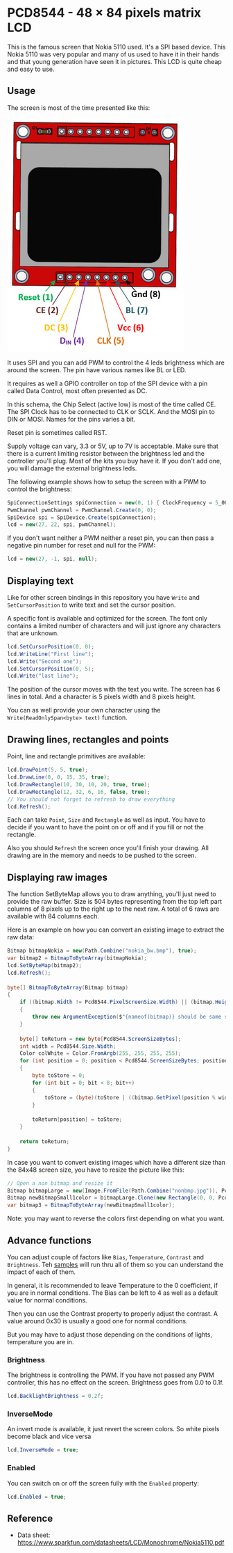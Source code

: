 # PCD8544 - 48 × 84 pixels matrix LCD

This is the famous screen that Nokia 5110 used. It's a SPI based device. This Nokia 5110 was very popular and many of us used to have it in their hands and that young generation have seen it in pictures. This LCD is quite cheap and easy to use.

## Usage

The screen is most of the time presented like this:

![Nokia 5110 screen](./samples/Nokia-5110-LCD-Pinout.png)

It uses SPI and you can add PWM to control the 4 leds brightness which are around the screen. The pin have various names like  BL or LED.

It requires as well a GPIO controller on top of the SPI device with a pin called Data Control, most often presented as DC.

In this schema, the Chip Select (active low) is most of the time called CE. The SPI Clock has to be connected to CLK or SCLK. And the MOSI pin to DIN or MOSI. Names for the pins varies a bit.

Reset pin is sometimes called RST.

Supply voltage can vary, 3.3 or 5V, up to 7V is acceptable. Make sure that there is a current limiting resistor between the brightness led and the controller you'll plug. Most of the kits you buy have it. If you don't add one, you will damage the external brightness leds.

The following example shows how to setup the screen with a PWM to control the brightness:

```csharp
SpiConnectionSettings spiConnection = new(0, 1) { ClockFrequency = 5_000_000, Mode = SpiMode.Mode0, DataFlow = DataFlow.MsbFirst, ChipSelectLineActiveState = PinValue.Low };
PwmChannel pwmChannel = PwmChannel.Create(0, 0);
SpiDevice spi = SpiDevice.Create(spiConnection);
lcd = new(27, 22, spi, pwmChannel);
```

If you don't want neither a PWM neither a reset pin, you can then pass a negative pin number for reset and null for the PWM:

```csharp
lcd = new(27, -1, spi, null);
```

## Displaying text

Like for other screen bindings in this repository you have `Write` and `SetCursorPosition` to write text and set the cursor position.

A specific font is available and optimized for the screen. The font only contains a limited number of characters and will just ignore any characters that are unknown.

```csharp
lcd.SetCursorPosition(0, 0);
lcd.WriteLine("First line");
lcd.Write("Second one");
lcd.SetCursorPosition(0, 5);
lcd.Write("last line");
```

The position of the cursor moves with the text you write. The screen has 6 lines in total. And a character is 5 pixels width and 8 pixels height.

You can as well provide your own character using the `Write(ReadOnlySpan<byte> text)` function.

## Drawing lines, rectangles and points

Point, line and rectangle primitives are available:

```csharp
lcd.DrawPoint(5, 5, true);
lcd.DrawLine(0, 0, 15, 35, true);
lcd.DrawRectangle(10, 30, 10, 20, true, true);
lcd.DrawRectangle(12, 32, 6, 16, false, true);
// You should not forget to refresh to draw everything
lcd.Refresh();
```

Each can take `Point`, `Size` and `Rectangle` as well as input. You have to decide if you want to have the point on or off and if you fill or not the rectangle.

Also you should `Refresh` the screen once you'll finish your drawing. All drawing are in the memory and needs to be pushed to the screen.

## Displaying raw images

The function SetByteMap allows you to draw anything, you'll just need to provide the raw buffer. Size is 504 bytes representing from the top left part columns of 8 pixels up to the right up to the next raw. A total of 6 raws are available with 84 columns each.

Here is an example on how you can convert an existing image to extract the raw data:

```csharp
Bitmap bitmapNokia = new(Path.Combine("nokia_bw.bmp"), true);
var bitmap2 = BitmapToByteArray(bitmapNokia);
lcd.SetByteMap(bitmap2);
lcd.Refresh();

byte[] BitmapToByteArray(Bitmap bitmap)
{
    if ((bitmap.Width != Pcd8544.PixelScreenSize.Width) || (bitmap.Height != Pcd8544.PixelScreenSize.Height))
    {
        throw new ArgumentException($"{nameof(bitmap)} should be same size as the screen {Pcd8544.PixelScreenSize.Width}x{Pcd8544.PixelScreenSize.Height}");
    }

    byte[] toReturn = new byte[Pcd8544.ScreenSizeBytes];
    int width = Pcd8544.Size.Width;
    Color colWhite = Color.FromArgb(255, 255, 255, 255);
    for (int position = 0; position < Pcd8544.ScreenSizeBytes; position++)
    {
        byte toStore = 0;
        for (int bit = 0; bit < 8; bit++)
        {
            toStore = (byte)(toStore | ((bitmap.GetPixel(position % width, position / width * 8 + bit) == colWhite ? 0 : 1) << bit));
        }

        toReturn[position] = toStore;
    }

    return toReturn;
}
```

In case you want to convert existing images which have a different size than the 84x48 screen size, you have to resize the picture like this:

```csharp
// Open a non bitmap and resize it
Bitmap bitmapLarge = new(Image.FromFile(Path.Combine("nonbmp.jpg")), Pcd8544.PixelScreenSize);
Bitmap newBitmapSmall1color = bitmapLarge.Clone(new Rectangle(0, 0, Pcd8544.PixelScreenSize.Width, Pcd8544.PixelScreenSize.Height), System.Drawing.Imaging.PixelFormat.Format1bppIndexed);
var bitmap3 = BitmapToByteArray(newBitmapSmall1color);
```

Note: you may want to reverse the colors first depending on what you want.

## Advance functions

You can adjust couple of factors like `Bias`,  `Temperature`, `Contrast` and `Brightness`. Teh [samples](./samples/Program.cs) will run thru all of them so you can understand the impact of each of them.

In general, it is recommended to leave Temperature to the 0 coefficient, if you are in normal conditions. The Bias can be left to 4 as well as a default value for normal conditions.

Then you can use the Contrast property to properly adjust the contrast. A value around 0x30 is usually a good one for normal conditions.

But you may have to adjust those depending on the conditions of lights, temperature you are in.

### Brightness

The brightness is controlling the PWM. If you have not passed any PWM controller, this has no effect on the screen.
Brightness goes from 0.0 to 0.1f.

```csharp
lcd.BacklightBrightness = 0.2f;
```

### InverseMode

An invert mode is available, it just revert the screen colors. So white pixels become black and vice versa

```csharp
lcd.InverseMode = true;
```

### Enabled

You can switch on or off the screen fully with the `Enabled` property:

```csharp
lcd.Enabled = true;
```

## Reference

- Data sheet: https://www.sparkfun.com/datasheets/LCD/Monochrome/Nokia5110.pdf